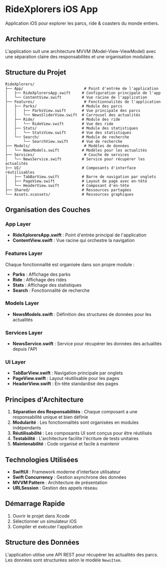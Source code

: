 # RideXplorers iOS App

Application iOS pour explorer les parcs, ride & coasters du monde entiers.

## Architecture

L'application suit une architecture MVVM (Model-View-ViewModel) avec une séparation claire des responsabilités et une organisation modulaire.

## Structure du Projet

```
RideXplorers/
├── App/                           # Point d'entrée de l'application
│   ├── RideXplorersApp.swift     # Configuration principale de l'app
│   └── ContentView.swift         # Vue racine de l'application
├── Features/                      # Fonctionnalités de l'application
│   ├── Parks/                    # Module des parcs
│   │   ├── ParksView.swift       # Vue principale des parcs
│   │   └── NewsSliderView.swift  # Carrousel des actualités
│   ├── Ride/                     # Module des ride
│   │   └── RideView.swift        # Vue des ride
│   ├── Stats/                    # Module des statistiques
│   │   └── StatsView.swift       # Vue des statistiques
│   └── Search/                   # Module de recherche
│       └── SearchView.swift      # Vue de recherche
├── Models/                        # Modèles de données
│   └── NewsModels.swift          # Modèles pour les actualités
├── Services/                      # Couche de services
│   └── NewsService.swift         # Service pour récupérer les actualités
├── UI/                           # Composants d'interface réutilisables
│   ├── TabBarView.swift          # Barre de navigation par onglets
│   ├── PageView.swift            # Layout de page avec en-tête
│   └── HeaderView.swift          # Composant d'en-tête
├── Shared/                       # Ressources partagées
└── Assets.xcassets/              # Ressources graphiques
```

## Organisation des Couches

### App Layer
- **RideXplorersApp.swift** : Point d'entrée principal de l'application
- **ContentView.swift** : Vue racine qui orchestre la navigation

### Features Layer
Chaque fonctionnalité est organisée dans son propre module :
- **Parks** : Affichage des parks
- **Ride** : Affichage des rides
- **Stats** : Affichage des statistiques
- **Search** : Fonctionnalité de recherche

### Models Layer
- **NewsModels.swift** : Définition des structures de données pour les actualités

### Services Layer
- **NewsService.swift** : Service pour récupérer les données des actualités depuis l'API

### UI Layer
- **TabBarView.swift** : Navigation principale par onglets
- **PageView.swift** : Layout réutilisable pour les pages
- **HeaderView.swift** : En-tête standardisé des pages

## Principes d'Architecture

1. **Séparation des Responsabilités** : Chaque composant a une responsabilité unique et bien définie
2. **Modularité** : Les fonctionnalités sont organisées en modules indépendants
3. **Réutilisabilité** : Les composants UI sont conçus pour être réutilisés
4. **Testabilité** : L'architecture facilite l'écriture de tests unitaires
5. **Maintenabilité** : Code organisé et facile à maintenir

## Technologies Utilisées

- **SwiftUI** : Framework moderne d'interface utilisateur
- **Swift Concurrency** : Gestion asynchrone des données
- **MVVM Pattern** : Architecture de présentation
- **URLSession** : Gestion des appels réseau

## Démarrage Rapide

1. Ouvrir le projet dans Xcode
2. Sélectionner un simulateur iOS
3. Compiler et exécuter l'application

## Structure des Données

L'application utilise une API REST pour récupérer les actualités des parcs. Les données sont structurées selon le modèle `NewsItem`.